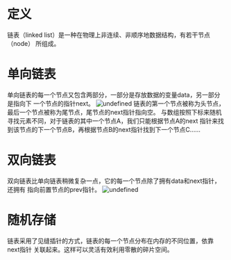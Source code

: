 # 定义
链表（linked list）是一种在物理上非连续、非顺序地数据结构，有若干节点（node）
所组成。

# 单向链表
单向链表的每一个节点又包含两部分，一部分是存放数据的变量data，另一部分是指向下
一个节点的指针next。
![undefined](http://ww1.sinaimg.cn/large/006Vpl27gy1g9iqizu9k7j30mc02umwz.jpg)
链表的第一个节点被称为头节点，最后一个节点被称为尾节点，尾节点的next指针指向空。
与数组按照下标来随机寻找元素不同，对于链表的其中一个节点A，我们只能根据节点A的next
指针来找到该节点的下一个节点B，再根据节点B的next指针找到下一个节点C……

# 双向链表
双向链表比单向链表稍微复杂一点，它的每一个节点除了拥有data和next指针，还拥有
指向前置节点的prev指针。
![undefined](http://ww1.sinaimg.cn/large/006Vpl27gy1g9iqj9ov1ej30nh042dfp.jpg)

# 随机存储
链表采用了见缝插针的方式，链表的每一个节点分布在内存的不同位置，依靠next指针
关联起来。这样可以灵活有效利用零散的碎片空间。